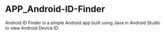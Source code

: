 # APP_Android-ID-Finder
Android ID Finder is a simple Android app built using Java in Android Studio to view Android Device ID
